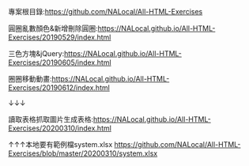 ﻿
專案根目錄:https://github.com/NALocal/All-HTML-Exercises

圓圈亂數顏色&新增刪除圓圈:https://NALocal.github.io/All-HTML-Exercises/20190529/index.html

三色方塊&jQuery:https://NALocal.github.io/All-HTML-Exercises/20190605/index.html

圈圈移動動畫:https://NALocal.github.io/All-HTML-Exercises/20190612/index.html

↓↓↓

讀取表格抓取圖片生成表格:https://NALocal.github.io/All-HTML-Exercises/20200310/index.html

↑↑↑本地要有範例檔system.xlsx
https://github.com/NALocal/All-HTML-Exercises/blob/master/20200310/system.xlsx

